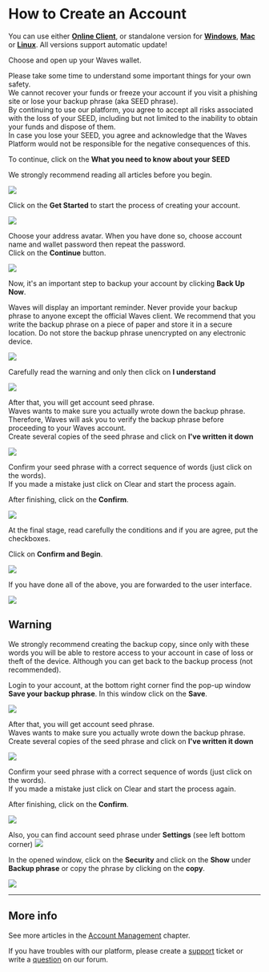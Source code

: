 # How to Create an Account

You can use either [**Online Client**](https://client.wavesplatform.com), or standalone version for [**Windows**](https://wavesplatform.com/WavesClient-win.zip), [**Mac**](https://wavesplatform.com/WavesClient-mac.dmg) or [**Linux**](https://wavesplatform.com/WavesClient-linux.deb). All versions support automatic update!  

Choose and open up your Waves wallet.

Please take some time to understand some important things for your own safety.  
We cannot recover your funds or freeze your account if you visit a phishing site or lose your backup phrase \(aka SEED phrase\).  
By continuing to use our platform, you agree to accept all risks associated with the loss of your SEED, including but not limited to the inability to obtain your funds and dispose of them.  
In case you lose your SEED, you agree and acknowledge that the Waves Platform would not be responsible for the negative consequences of this.

To continue, click on the **What you need to know about your SEED**

We strongly recommend reading all articles before you begin.

![](/_assets/account_creation_001.png)

Click on the **Get Started** to start the process of creating your account.

![](/_assets/account_creation_01.png)

Choose your address avatar. When you have done so, choose account name and wallet password then repeat the password.  
Click on the **Continue** button.

![](/_assets/account_creation_002.png)

Now, it's an important step to backup your account by clicking **Back Up Now**.

Waves will display an important reminder. Never provide your backup phrase to anyone except the official Waves client.  We recommend that you write the backup phrase on a piece of paper and store it in a secure location.  Do not store the backup phrase unencrypted on any electronic device.

![](/_assets/account_creation_03.png)

Carefully read the warning and only then click on **I understand**

![](/_assets/account_creation_04.png)

After that, you will get account seed phrase.  
Waves wants to make sure you actually wrote down the backup phrase. Therefore, Waves will ask you to verify the backup phrase before proceeding to your Waves account.  
Create several copies of the seed phrase and click on **I've written it down**

![](/_assets/account_creation_05.png)

Сonfirm your seed phrase with a correct sequence of words \(just click on the words\).  
If you made a mistake just click on Clear and start the process again.

After finishing, click on the **Confirm**.

![](/_assets/account_creation_06.png)

At the final stage, read carefully the conditions and if you are agree, put the checkboxes.

Click on **Confirm and Begin**.

![](/_assets/account_creation_07.png)

If you have done all of the above, you are forwarded to the user interface.

![](/_assets/account_creation_08.png)

## Warning

We strongly recommend creating the backup copy, since only with these words you will be able to restore access to your account in case of loss or theft of the device. Although you can get back to the backup process \(not recommended\).

Login to your account, at the bottom right corner find the pop-up window **Save your backup phrase**. In this window click on the **Save**.

![](/_assets/backup_01.png)

After that, you will get account seed phrase.  
Waves wants to make sure you actually wrote down the backup phrase.  
Create several copies of the seed phrase and click on **I've written it down**

![](/_assets/account_creation_05.png)

Сonfirm your seed phrase with a correct sequence of words \(just click on the words\).  
If you made a mistake just click on Clear and start the process again.

After finishing, click on the **Confirm**.

![](/_assets/account_creation_06.png)

Also, you can find account seed phrase under **Settings** \(see left bottom corner\) ![](/_assets/dark_mode_01.png)

In the opened window, click on the **Security** and click on the **Show** under **Backup phrase** or copy the phrase by clicking on the **copy**.

![](/_assets/backup_02.png)

---

## More info

See more articles in the [Account Management](/waves-client/account-management.md) chapter.

If you have troubles with our platform, please create a [support](https://support.wavesplatform.com/) ticket or write a [question](https://forum.wavesplatform.com/) on our forum.
